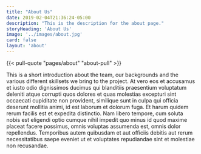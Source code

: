 ```yaml
---
title: "About Us"
date: 2019-02-04T21:36:24-05:00
description: "This is the description for the about page."
storyHeading: 'About Us'
image: '../images/about.jpg'
card: false
layout: 'about'
---
```


{{<  pull-quote "pages/about" "about-pull" >}}

This is a short introduction about the team, our backgrounds and the various different skillsets we bring to the project. At vero eos et accusamus et iusto odio dignissimos ducimus qui blanditiis praesentium voluptatum deleniti atque corrupti quos dolores et quas molestias excepturi sint occaecati cupiditate non provident, similique sunt in culpa qui officia deserunt mollitia animi, id est laborum et dolorum fuga. Et harum quidem rerum facilis est et expedita distinctio. Nam libero tempore, cum soluta nobis est eligendi optio cumque nihil impedit quo minus id quod maxime placeat facere possimus, omnis voluptas assumenda est, omnis dolor repellendus. Temporibus autem quibusdam et aut officiis debitis aut rerum necessitatibus saepe eveniet ut et voluptates repudiandae sint et molestiae non recusandae.